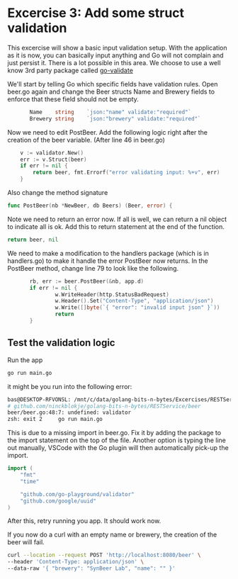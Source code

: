 # Excercise 3: Add some struct validation

This excercise will show a basic input validation setup. With the application as it is now, you can basically input anything and Go will not complain and just persist it. There is a lot possible in this area. We choose to use a well know 3rd party package called [go-validate](github.com/go-playground/validator)

We'll start by telling Go which specific fields have validation rules. Open beer.go again and change the Beer structs Name and Brewery fields to enforce that these field should not be empty.

```go
       Name    string    `json:"name" validate:"required"`
       Brewery string    `json:"brewery" validate:"required"`
```

Now we need to edit PostBeer. Add the following logic right after the creation of the beer variable. (After line 46 in beer.go)

```go
	v := validator.New()
	err := v.Struct(beer)
	if err != nil {
		return beer, fmt.Errorf("error validating input: %+v", err)
	}
```

Also change the method signature

```go
func PostBeer(nb *NewBeer, db Beers) (Beer, error) {
```

Note we need to return an error now. If all is well, we can return a nil object to indicate all is ok. Add this to return statement at the end of the function.

```go
return beer, nil
```

We need to make a modification to the handlers package (which is in handlers.go) to make it handle the error PostBeer now returns. In the PostBeer method, change line 79 to look like the following.

```go
       rb, err := beer.PostBeer(&nb, app.d)
       if err != nil {
               w.WriteHeader(http.StatusBadRequest)
               w.Header().Set("Content-Type", "application/json")
               w.Write([]byte(`{ "error": "invalid input json" }`))
               return
       }
```

## Test the validation logic

Run the app

```bash
go run main.go
```

it might be you run into the following error:

```bash
bas@DESKTOP-RFVONSL: /mnt/c/data/golang-bits-n-bytes/Excercises/RESTService/Scaffold $ go run main.go
# github.com/ninckblokje/golang-bits-n-bytes/RESTService/beer
beer/beer.go:48:7: undefined: validator
zsh: exit 2     go run main.go
```

This is due to a missing import in beer.go. Fix it by adding the package to the import statement on the top of the file. Another option is typing the line out manually, VSCode with the Go plugin will then automatically pick-up the import.

```go
import (
	"fmt"
	"time"

	"github.com/go-playground/validator"
	"github.com/google/uuid"
)
```

After this, retry running you app. It should work now.

If you now do a curl with an empty name or brewery, the creation of the beer will fail.

```bash
curl --location --request POST 'http://localhost:8080/beer' \
--header 'Content-Type: application/json' \
--data-raw '{ "brewery": "SynBeer Lab", "name": "" }'
```